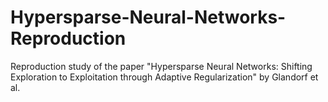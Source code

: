 # Hypersparse-Neural-Networks-Reproduction
Reproduction study of the paper "Hypersparse Neural Networks: Shifting Exploration to Exploitation through Adaptive Regularization" by Glandorf et al.
